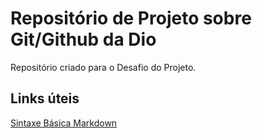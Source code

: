 # Repositório de Projeto sobre Git/Github da Dio
Repositório criado para o Desafio do Projeto.

## Links úteis
[Sintaxe Básica Markdown](https://www.markdownguide.org/basic-syntax/)
